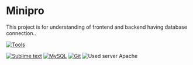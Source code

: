 # Minipro
This project is for understanding of frontend and backend having database connection..

[![Tools](https://img.shields.io/badge/%F0%9F%9B%A0%EF%B8%8FMinipro-used%20tools%3A-in)](https://github.com/Bhupesh-01/Minipro)

[![Sublime text]( https://img.shields.io/badge/sublime_text-%23575757.svg?&style=for-the-badge&logo=sublime-text&logoColor=important)](https://github.com/Bhupesh-01/Minipro)
[![MySQL](https://img.shields.io/badge/MySQL-005C84?style=for-the-badge&logo=mysql&logoColor=white)](https://github.com/Bhupesh-01/Minipro)
[![Git](https://img.shields.io/badge/GIT-E44C30?style=for-the-badge&logo=git&logoColor=white )](https://github.com/Bhupesh-01/Minipro)
![Used server Apache](https://img.shields.io/badge/Server%20>-Apache-red?style=flat&logo=apache)


